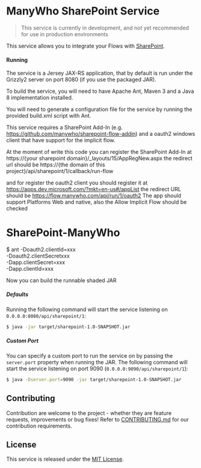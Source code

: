ManyWho SharePoint Service
==========================

> This service is currently in development, and not yet recommended for use in production environments

This service allows you to integrate your Flows with [SharePoint](https://products.office.com/en-gb/sharepoint).

#### Running

The service is a Jersey JAX-RS application, that by default is run under the Grizzly2 server on port 8080 (if you use 
the packaged JAR).

To build the service, you will need to have Apache Ant, Maven 3 and a Java 8 implementation installed.

You will need to generate a configuration file for the service by running the provided build.xml script with Ant.

This service requires a SharePoint Add-In (e.g. https://github.com/manywho/sharepoint-flow-addin) and a oauth2 windows client that have support for the implicit flow.

At the moment of write this code you can register the SharePoint Add-In at https://{your sharepoint domain}/_layouts/15/AppRegNew.aspx
the redirect url should be https://{the domain of this project}/api/sharepoint/1/callback/run-flow

and for register the oauth2 client you should register it at https://apps.dev.microsoft.com/?mkt=en-us#/appList
the redirect URL should be https://flow.manywho.com/api/run/1/oauth2
The app should support Platforms Web and native, also the Allow Implicit Flow should be checked

# SharePoint-ManyWho

$ ant -Doauth2.clientId=xxx \
-Doauth2.clientSecretxxx \
-Dapp.clientSecret=xxx \
-Dapp.clientId=xxx

Now you can build the runnable shaded JAR

##### Defaults

Running the following command will start the service listening on `0.0.0.0:8080/api/sharepoint/1`:

```bash
$ java -jar target/sharepoint-1.0-SNAPSHOT.jar
```

##### Custom Port

You can specify a custom port to run the service on by passing the `server.port` property when running the JAR. The
following command will start the service listening on port 9090 (`0.0.0.0:9090/api/sharepoint/1`):

```bash
$ java -Dserver.port=9090 -jar target/sharepoint-1.0-SNAPSHOT.jar
```

## Contributing

Contribution are welcome to the project - whether they are feature requests, improvements or bug fixes! Refer to 
[CONTRIBUTING.md](CONTRIBUTING.md) for our contribution requirements.

## License

This service is released under the [MIT License](http://opensource.org/licenses/mit-license.php).
